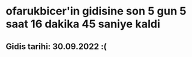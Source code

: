 # ofarukbicer'in gidisine son 5 gun 5 saat 16 dakika 45 saniye kaldi

## Gidis tarihi: 30.09.2022 :(